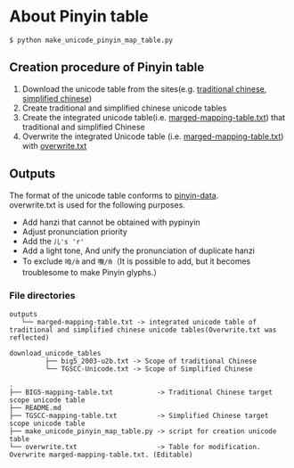 # About Pinyin table
```
$ python make_unicode_pinyin_map_table.py  
```

## Creation procedure of Pinyin table
1. Download the unicode table from the sites(e.g. [traditional chinese](https://moztw.org/docs/big5/table/big5_2003-u2b.txt), [simplified chinese](http://hanzidb.org/TGSCC-Unicode.txt))
2. Create traditional and simplified chinese unicode tables
3. Create the integrated unicode table(i.e. [marged-mapping-table.txt](https://github.com/MaruTama/Mengshen-pinyin-font/blob/master/outputs/marged-mapping-table.txt)) that traditional and simplified Chinese
4. Overwrite the integrated Unicode table (i.e. [marged-mapping-table.txt](https://github.com/MaruTama/Mengshen-pinyin-font/blob/master/outputs/marged-mapping-table.txt)) with [overwrite.txt]()

## Outputs
The format of the unicode table conforms to [pinyin-data](https://github.com/mozillazg/pinyin-data/blob/master/pinyin.txt).  
overwrite.txt is used for the following purposes.
- Add hanzi that cannot be obtained with pypinyin
- Adjust pronunciation priority  
- Add the `儿's 'r'`
- Add a light tone, And unify the pronunciation of duplicate hanzi
- To exclude `呣/m̀` and `嘸/m̄`（It is possible to add, but it becomes troublesome to make Pinyin glyphs.）  


### File directories 
```
outputs
   └── marged-mapping-table.txt -> integrated unicode table of traditional and simplified chinese unicode tables(Overwrite.txt was reflected)
```

```
download_unicode_tables
         ├── big5_2003-u2b.txt -> Scope of traditional Chinese
         └── TGSCC-Unicode.txt -> Scope of Simplified Chinese
```

```
.
├── BIG5-mapping-table.txt           -> Traditional Chinese target scope unicode table  
├── README.md
├── TGSCC-mapping-table.txt          -> Simplified Chinese target scope unicode table   
├── make_unicode_pinyin_map_table.py -> script for creation unicode table
└── overwrite.txt                    -> Table for modification. Overwrite marged-mapping-table.txt. (Editable)
```